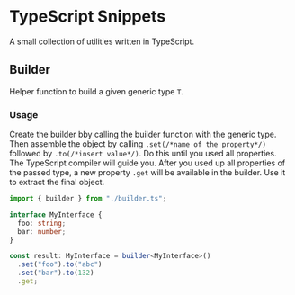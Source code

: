 # TypeScript Snippets

A small collection of utilities written in TypeScript.

## Builder

Helper function to build a given generic type `T`.

### Usage

Create the builder bby calling the builder function with the generic type. Then
assemble the object by calling `.set(/*name of the property*/)` followed by
`.to(/*insert value*/)`. Do this until you used all properties. The TypeScript
compiler will guide you. After you used up all properties of the passed type, a
new property `.get` will be available in the builder. Use it to extract the
final object.

```typescript
import { builder } from "./builder.ts";

interface MyInterface {
  foo: string;
  bar: number;
}

const result: MyInterface = builder<MyInterface>()
  .set("foo").to("abc")
  .set("bar").to(132)
  .get;
```
